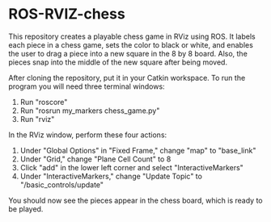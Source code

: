 # ROS-RVIZ-chess
This repository creates a playable chess game in RViz using ROS. It labels each piece in a chess game, sets the color to black or white, and enables the user to drag a piece into a new square in the 8 by 8 board. Also, the pieces snap into the middle of the new square after being moved.

After cloning the repository, put it in your Catkin workspace. To run the program you will need three terminal windows:
1) Run "roscore"
2) Run "rosrun my_markers chess_game.py"
3) Run "rviz"

In the RViz window, perform these four actions:
1) Under "Global Options" in "Fixed Frame," change "map" to "base_link"
2) Under "Grid," change "Plane Cell Count" to 8
3) Click "add" in the lower left corner and select "InteractiveMarkers"
4) Under "InteractiveMarkers," change "Update Topic" to "/basic_controls/update"

You should now see the pieces appear in the chess board, which is ready to be played.
